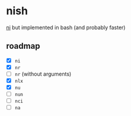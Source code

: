 # nish

[ni](https://github.com/antfu/ni) but implemented in bash (and probably faster)

## roadmap

- [x] `ni`
- [x] `nr`
- [ ] `nr` (without arguments)
- [x] `nlx`
- [x] `nu`
- [ ] `nun`
- [ ] `nci`
- [ ] `na`

